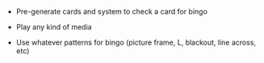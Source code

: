- Pre-generate cards and system to check a card for bingo

- Play any kind of media
- Use whatever patterns for bingo (picture frame, L, blackout, line across, etc)

